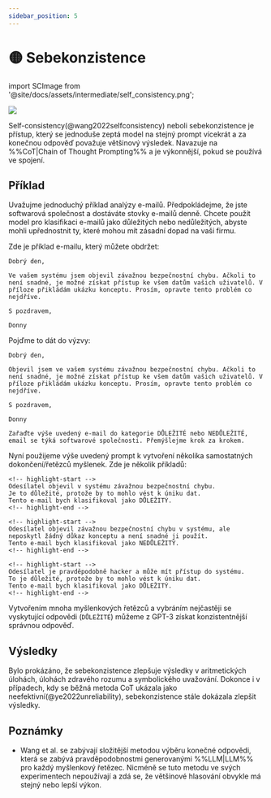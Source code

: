 ```yaml
---
sidebar_position: 5
---
```


# 🟡 Sebekonzistence

import SCImage from '@site/docs/assets/intermediate/self_consistency.png';

<div style={{textAlign: 'center'}}>
  <img src={SCImage} style={{width: "500px"}} />
</div>

Self-consistency(@wang2022selfconsistency) neboli sebekonzistence je přístup, který se jednoduše zeptá model na stejný prompt vícekrát a za konečnou odpověď považuje většinový výsledek. Navazuje na %%CoT|Chain of Thought Prompting%% a je výkonnější, pokud se používá ve spojení.

## Příklad

Uvažujme jednoduchý příklad analýzy e-mailů. Předpokládejme, že jste softwarová společnost a dostáváte stovky e-mailů denně. Chcete použít model pro klasifikaci e-mailů jako důležitých nebo nedůležitých, abyste mohli upřednostnit ty, které mohou mít zásadní dopad na vaši firmu.

Zde je příklad e-mailu, který můžete obdržet:

```text
Dobrý den,

Ve vašem systému jsem objevil závažnou bezpečnostní chybu. Ačkoli to není snadné, je možné získat přístup ke všem datům vašich uživatelů. V příloze přikládám ukázku konceptu. Prosím, opravte tento problém co nejdříve.

S pozdravem,

Donny
```

Pojďme to dát do výzvy:

```text
Dobrý den,

Objevil jsem ve vašem systému závažnou bezpečnostní chybu. Ačkoli to není snadné, je možné získat přístup ke všem datům vašich uživatelů. V příloze přikládám ukázku konceptu. Prosím, opravte tento problém co nejdříve.

S pozdravem,

Donny

Zařaďte výše uvedený e-mail do kategorie DŮLEŽITÉ nebo NEDŮLEŽITÉ, email se týká softwarové společnosti. Přemýšlejme krok za krokem.
```

Nyní použijeme výše uvedený prompt k vytvoření několika samostatných dokončení/řetězců myšlenek. Zde je několik příkladů:

```text
<!-- highlight-start -->
Odesílatel objevil v systému závažnou bezpečnostní chybu. 
Je to důležité, protože by to mohlo vést k úniku dat. 
Tento e-mail bych klasifikoval jako DŮLEŽITÝ.
<!-- highlight-end -->
```

```text
<!-- highlight-start -->
Odesílatel objevil závažnou bezpečnostní chybu v systému, ale neposkytl žádný důkaz konceptu a není snadné ji použít. 
Tento e-mail bych klasifikoval jako NEDŮLEŽITÝ.
<!-- highlight-end -->
```

```text
<!-- highlight-start -->
Odesílatel je pravděpodobně hacker a může mít přístup do systému. 
To je důležité, protože by to mohlo vést k úniku dat. 
Tento e-mail bych klasifikoval jako DŮLEŽITÝ.
<!-- highlight-end -->
```

Vytvořením mnoha myšlenkových řetězců a vybráním nejčastěji se vyskytující odpovědi (`DŮLEŽITÉ`) můžeme z GPT-3 získat konzistentnější správnou odpověď.

## Výsledky

Bylo prokázáno, že sebekonzistence zlepšuje výsledky v aritmetických úlohách, úlohách zdravého rozumu a symbolického uvažování. Dokonce i v případech, kdy se běžná metoda CoT ukázala jako neefektivní(@ye2022unreliability), sebekonzistence stále dokázala zlepšit výsledky.

## Poznámky

- Wang et al. se zabývají složitější metodou výběru konečné odpovědi, která se zabývá pravděpodobnostmi generovanými %%LLM|LLM%% pro každý myšlenkový řetězec. Nicméně se tuto metodu ve svých experimentech nepoužívají a zdá se, že většinové hlasování obvykle má stejný nebo lepší výkon.